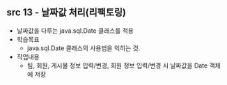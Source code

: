 ## src 13 - 날짜값 처리(리팩토링)
- 날짜값을 다루는 java.sql.Date 클래스를 적용
- 학습목표
    - java.sql.Date 클래스의 사용법을 익히는 것.
- 작업내용
    - 팀, 회원, 게시물 정보 입력/변경, 회원 정보 입력/변경 시 날짜값을 Date 객체에 저장